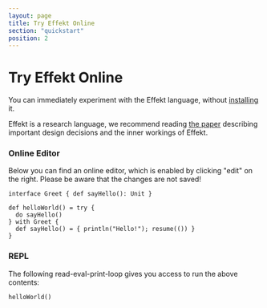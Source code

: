 ```yaml
---
layout: page
title: Try Effekt Online
section: "quickstart"
position: 2
---
```


# Try Effekt Online
You can immediately experiment with the Effekt language, without [installing](docs/getting-started) it.

Effekt is a research language, we recommend reading [the paper](http://ps.cs.uni-tuebingen.de/publications/brachthaeuser20effekt/) describing important design decisions and the inner workings of Effekt.

### Online Editor
Below you can find an online editor, which is enabled by clicking "edit" on the right. Please be aware that
the changes are not saved!
```
interface Greet { def sayHello(): Unit }

def helloWorld() = try {
  do sayHello()
} with Greet {
  def sayHello() = { println("Hello!"); resume(()) }
}
```

### REPL
The following read-eval-print-loop gives you access to run the above contents:
```effekt:repl
helloWorld()
```

